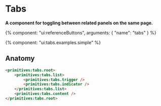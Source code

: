 # Tabs

**A component for toggling between related panels on the same page.**

{% component: "ui:referenceButtons", arguments: { "name": "tabs" } %}

{% component: "ui:tabs.examples.simple" %}

## Anatomy

```html
<primitives:tabs.root>
    <primitives:tabs.list>
        <primitives:tabs.trigger />
        <primitives:tabs.indicator />
    </primitives:tabs.list>
    <primitives:tabs.content />
</primitives:tabs.root>
```
